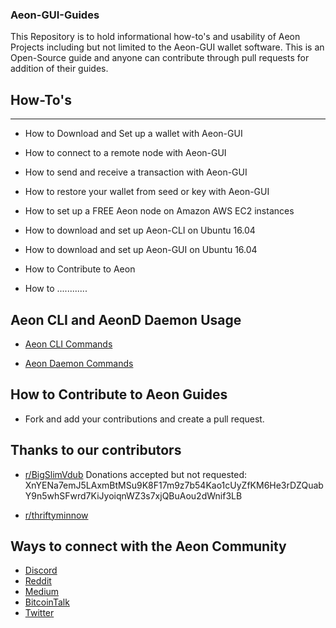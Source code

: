 ### Aeon-GUI-Guides
This Repository is to hold informational how-to's and usability of Aeon Projects including but not limited to the Aeon-GUI wallet software. This is an Open-Source guide and anyone can contribute through pull requests for addition of their guides. 

## How-To's
---------------------------------------------------------------------------------------
* How to Download and Set up a wallet with Aeon-GUI

* How to connect to a remote node with Aeon-GUI

* How to send and receive a transaction with Aeon-GUI

* How to restore your wallet from seed or key with Aeon-GUI

* How to set up a FREE Aeon node on Amazon AWS EC2 instances

* How to download and set up Aeon-CLI on Ubuntu 16.04

* How to download and set up Aeon-GUI on Ubuntu 16.04

* How to Contribute to Aeon

* How to ............

## Aeon CLI and AeonD Daemon Usage

* [Aeon CLI  Commands](https://github.com/BigslimVdub/Aeon-Guides/blob/master/Aeon-Wallet-CLI-Commands/Wallet%20cli.md)

* [Aeon Daemon Commands](https://github.com/BigslimVdub/Aeon-Guides/blob/master/Aeon-Daemon-Commands/Daemon%20commands.md)

## How to Contribute to Aeon Guides

* Fork and add your contributions and create a pull request. 

## Thanks to our contributors

* [r/BigSlimVdub](https://www.reddit.com/user/bigslimvdub) 
Donations accepted but not requested: 
XnYENa7emJ5LAxmBtMSu9K8F17m9z7b54Kao1cUyZfKM6He3rDZQuabY9n5whSFwrd7KiJyoiqnWZ3s7xjQBuAou2dWnif3LB

* [r/thriftyminnow](https://www.reddit.com/user/thriftyminnow)

## Ways to connect with the Aeon Community

* [Discord](https://discord.gg/hCbaJ6e)
* [Reddit](https://www.reddit.com/r/Aeon/)
* [Medium](https://medium.com/@AEON_Community)
* [BitcoinTalk](https://bitcointalk.org/index.php?topic=641696.0)
* [Twitter](https://twitter.com/AeonCoin)
